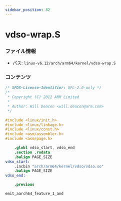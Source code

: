 ```yaml
---
sidebar_position: 82
---
```

# vdso-wrap.S

### ファイル情報

- パス: `linux-v6.12/arch/arm64/kernel/vdso-wrap.S`

### コンテンツ

```S
/* SPDX-License-Identifier: GPL-2.0-only */
/*
 * Copyright (C) 2012 ARM Limited
 *
 * Author: Will Deacon <will.deacon@arm.com>
 */

#include <linux/init.h>
#include <linux/linkage.h>
#include <linux/const.h>
#include <asm/assembler.h>
#include <asm/page.h>

	.globl vdso_start, vdso_end
	.section .rodata
	.balign PAGE_SIZE
vdso_start:
	.incbin "arch/arm64/kernel/vdso/vdso.so"
	.balign PAGE_SIZE
vdso_end:

	.previous

emit_aarch64_feature_1_and

```
